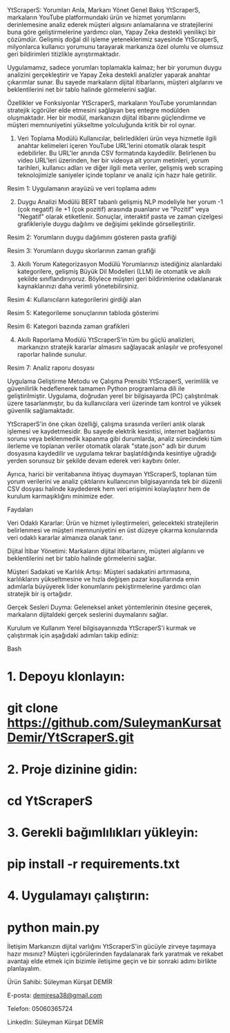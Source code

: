 YtScraperS: Yorumları Anla, Markanı Yönet
Genel Bakış
YtScraperS, markaların YouTube platformundaki ürün ve hizmet yorumlarını derinlemesine analiz ederek müşteri algısını anlamalarına ve stratejilerini buna göre geliştirmelerine yardımcı olan, Yapay Zeka destekli yenilikçi bir çözümdür. Gelişmiş doğal dil işleme yeteneklerimiz sayesinde YtScraperS, milyonlarca kullanıcı yorumunu tarayarak markanıza özel olumlu ve olumsuz geri bildirimleri titizlikle ayrıştırmaktadır.


Uygulamamız, sadece yorumları toplamakla kalmaz; her bir yorumun duygu analizini gerçekleştirir ve Yapay Zeka destekli analizler yaparak anahtar çıkarımlar sunar. Bu sayede markaların dijital itibarlarını, müşteri algılarını ve beklentilerini net bir tablo halinde görmelerini sağlar.


Özellikler ve Fonksiyonlar
YtScraperS, markaların YouTube yorumlarından stratejik içgörüler elde etmesini sağlayan beş entegre modülden oluşmaktadır. Her bir modül, markanızın dijital itibarını güçlendirme ve müşteri memnuniyetini yükseltme yolculuğunda kritik bir rol oynar.


1. Veri Toplama Modülü
Kullanıcılar, belirledikleri ürün veya hizmetle ilgili anahtar kelimeleri içeren YouTube URL'lerini otomatik olarak tespit edebilirler. Bu URL'ler anında CSV formatında kaydedilir. Belirlenen bu video URL'leri üzerinden, her bir videoya ait yorum metinleri, yorum tarihleri, kullanıcı adları ve diğer ilgili meta veriler, gelişmiş web scraping teknolojimizle saniyeler içinde toplanır ve analiz için hazır hale getirilir.



Resim 1: Uygulamanın arayüzü ve veri toplama adımı

2. Duygu Analizi Modülü
BERT tabanlı gelişmiş NLP modeliyle her yorum -1 (çok negatif) ile +1 (çok pozitif) arasında puanlanır ve "Pozitif" veya "Negatif" olarak etiketlenir. Sonuçlar, interaktif pasta ve zaman çizelgesi grafikleriyle duygu dağılımı ve değişimi şeklinde görselleştirilir.

Resim 2: Yorumların duygu dağılımını gösteren pasta grafiği

Resim 3: Yorumların duygu skorlarının zaman grafiği

3. Akıllı Yorum Kategorizasyon Modülü
Yorumlarınızı istediğiniz alanlardaki kategorilere, gelişmiş Büyük Dil Modelleri (LLM) ile otomatik ve akıllı şekilde sınıflandırıyoruz. Böylece müşteri geri bildirimlerine odaklanarak kaynaklarınızı daha verimli yönetebilirsiniz.


Resim 4: Kullanıcıların kategorilerini girdiği alan

Resim 5: Kategorileme sonuçlarının tabloda gösterimi

Resim 6: Kategori bazında zaman grafikleri

4. Akıllı Raporlama Modülü
YtScraperS'in tüm bu güçlü analizleri, markanızın stratejik kararlar almasını sağlayacak anlaşılır ve profesyonel raporlar halinde sunulur.

Resim 7: Analiz raporu dosyası

Uygulama Geliştirme Metodu ve Çalışma Prensibi
YtScraperS, verimlilik ve güvenilirlik hedeflenerek tamamen Python programlama dili ile geliştirilmiştir. Uygulama, doğrudan yerel bir bilgisayarda (PC) çalıştırılmak üzere tasarlanmıştır, bu da kullanıcılara veri üzerinde tam kontrol ve yüksek güvenlik sağlamaktadır.

YtScraperS'in öne çıkan özelliği, çalışma sırasında verileri anlık olarak işlemesi ve kaydetmesidir. Bu sayede elektrik kesintisi, internet bağlantısı sorunu veya beklenmedik kapanma gibi durumlarda, analiz sürecindeki tüm ilerleme ve toplanan veriler otomatik olarak "state.json" adlı bir durum dosyasına kaydedilir ve uygulama tekrar başlatıldığında kesintiye uğradığı yerden sorunsuz bir şekilde devam ederek veri kaybını önler.


Ayrıca, harici bir veritabanına ihtiyaç duymayan YtScraperS, toplanan tüm yorum verilerini ve analiz çıktılarını kullanıcının bilgisayarında tek bir düzenli CSV dosyası halinde kaydederek hem veri erişimini kolaylaştırır hem de kurulum karmaşıklığını minimize eder.

Faydaları

Veri Odaklı Kararlar: Ürün ve hizmet iyileştirmeleri, gelecekteki stratejilerin belirlenmesi ve müşteri memnuniyetini en üst düzeye çıkarma konularında veri odaklı kararlar almanıza olanak tanır.


Dijital İtibar Yönetimi: Markaların dijital itibarlarını, müşteri algılarını ve beklentilerini net bir tablo halinde görmelerini sağlar.


Müşteri Sadakati ve Karlılık Artışı: Müşteri sadakatini artırmasına, karlılıklarını yükseltmesine ve hızla değişen pazar koşullarında emin adımlarla büyüyerek lider konumlarını pekiştirmelerine yardımcı olan stratejik bir iş ortağıdır.


Gerçek Sesleri Duyma: Geleneksel anket yöntemlerinin ötesine geçerek, markaların dijitaldeki gerçek seslerini duymalarını sağlar.

Kurulum ve Kullanım
Yerel bilgisayarınızda YtScraperS'i kurmak ve çalıştırmak için aşağıdaki adımları takip ediniz:

Bash

# 1. Depoyu klonlayın:
#    git clone https://github.com/SuleymanKursatDemir/YtScraperS.git

# 2. Proje dizinine gidin:
#    cd YtScraperS

# 3. Gerekli bağımlılıkları yükleyin:
#    pip install -r requirements.txt

# 4. Uygulamayı çalıştırın:
#    python main.py
İletişim
Markanızın dijital varlığını YtScraperS'in gücüyle zirveye taşımaya hazır mısınız? Müşteri içgörülerinden faydalanarak fark yaratmak ve rekabet avantajı elde etmek için bizimle iletişime geçin ve bir sonraki adımı birlikte planlayalım.

Ürün Sahibi: Süleyman Kürşat DEMİR

E-posta: demiresa38@gmail.com

Telefon: 05060365724

LinkedIn: Süleyman Kürşat DEMİR
